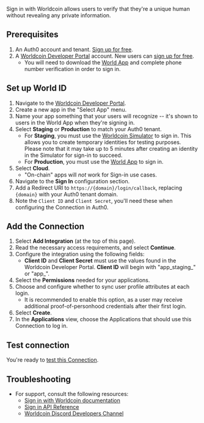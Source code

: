 Sign in with Worldcoin allows users to verify that they're a unique human without revealing any private information.

## Prerequisites

1. An Auth0 account and tenant. [Sign up for free](https://auth0.com/signup).
2. A [Worldcoin Developer Portal](https://developer.worldcoin.org) account. New users can [sign up for free](https://worldcoin.org/auth0-invite).
   * You will need to download the [World App](https://worldcoin.org/download) and complete phone number verification in order to sign in.

## Set up World ID

1. Navigate to the [Worldcoin Developer Portal](https://developer.worldcoin.org).
2. Create a new app in the "Select App" menu.
3. Name your app something that your users will recognize -- it's shown to users in the World App when they're signing in.
4. Select **Staging** or **Production** to match your Auth0 tenant.
   * For **Staging**, you must use the [Worldcoin Simulator](https://simulator.worldcoin.org) to sign in. This allows you to create temporary identities for testing purposes. Please note that it may take up to 5 minutes after creating an identity in the Simulator for sign-in to succeed.
   * For **Production**, you must use the [World App](https://worldcoin.org/download) to sign in. 
5. Select **Cloud**.
   * "On-chain" apps will _not_ work for Sign-in use cases.
6. Navigate to the **Sign In** configuration section.
7. Add a Redirect URI to `https://{domain}/login/callback`, replacing `{domain}` with your Auth0 tenant domain.
8. Note the `Client ID` and `Client Secret`, you'll need these when configuring the Connection in Auth0.

## Add the Connection

1. Select **Add Integration** (at the top of this page).
2. Read the necessary access requirements, and select **Continue**.
3. Configure the integration using the following fields:
   * **Client ID** and **Client Secret** must use the values found in the Worldcoin Developer Portal. **Client ID** will begin with "app_staging_" or "app_".
4. Select the **Permissions** needed for your applications.
5. Choose and configure whether to sync user profile attributes at each login.
   * It is recommended to enable this option, as a user may receive additional proof-of-personhood credentials after their first login.
6. Select **Create**.
7. In the **Applications** view, choose the Applications that should use this Connection to log in.

## Test connection

You're ready to [test this Connection](https://auth0.com/docs/authenticate/identity-providers/test-connections).

## Troubleshooting

* For support, consult the following resources:
   * [Sign in with Worldcoin documentation](https://docs.worldcoin.org/id/sign-in)
   * [Sign in API Reference](https://docs.worldcoin.org/api/sign-in-reference)
   * [Worldcoin Discord Developers Channel](https://discord.com/channels/956750052771127337/964549879722545192)